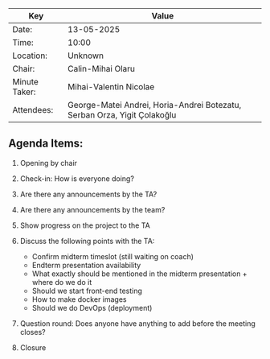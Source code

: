 | Key | Value                                                         |
| --- |---------------------------------------------------------------|
| Date: | 13-05-2025                                                  |
| Time: | 10:00                                                       |
| Location: | Unknown                                                 |
| Chair: | Calin-Mihai Olaru                                          |
| Minute Taker: | Mihai-Valentin Nicolae                              |
| Attendees: | George-Matei Andrei, Horia-Andrei Botezatu, Serban Orza, Yigit Çolakoğlu|

## Agenda Items:
1. Opening by chair

2. Check-in: How is everyone doing?

3. Are there any announcements by the TA?

4. Are there any announcements by the team?

5. Show progress on the project to the TA

6. Discuss the following points with the TA:
    - Confirm midterm timeslot (still waiting on coach) 
    - Endterm presentation availability
    - What exactly should be mentioned in the midterm presentation + where do we do it
    - Should we start front-end testing
    - How to make docker images
    - Should we do DevOps (deployment)

7. Question round: Does anyone have anything to add before the meeting closes?

8. Closure
